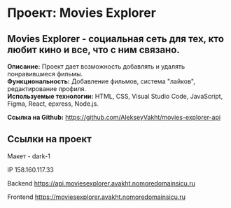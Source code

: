 # Проект: Movies Explorer

## Movies Explorer - социальная сеть для тех, кто любит кино и все, что с ним связано.

**Описание:** Проект дает возможность добавлять и удалять понравившиеся фильмы.  
**Функциональность:** Добавление фильмов, система "лайков", редактирование профиля.  
**Используемые технологии:** HTML, CSS, Visual Studio Code, JavaScript, Figma, React, epxress, Node.js.  

**Ссылка на Github:** https://github.com/AlekseyVakht/movies-explorer-api

## Ссылки на проект
Макет - dark-1

IP  158.160.117.33  

Backend  https://api.moviesexplorer.avakht.nomoredomainsicu.ru 

Frontend  https://moviesexplorer.avakht.nomoredomainsicu.ru
